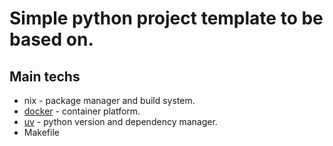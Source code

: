# Simple python project template to be based on.

## Main techs

- nix - package manager and build system.
- [docker](https://www.docker.com) - container platform.
- [uv](https://docs.astral.sh/uv/) - python version and dependency manager.
- Makefile
